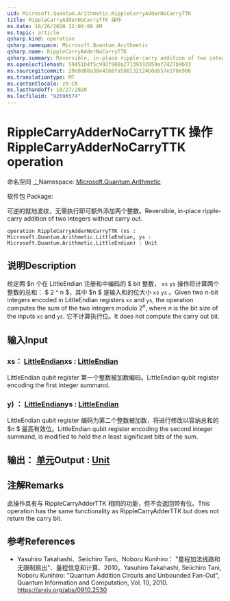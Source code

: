 ```yaml
---
uid: Microsoft.Quantum.Arithmetic.RippleCarryAdderNoCarryTTK
title: RippleCarryAdderNoCarryTTK 操作
ms.date: 10/26/2020 12:00:00 AM
ms.topic: article
qsharp.kind: operation
qsharp.namespace: Microsoft.Quantum.Arithmetic
qsharp.name: RippleCarryAdderNoCarryTTK
qsharp.summary: Reversible, in-place ripple-carry addition of two integers without carry out.
ms.openlocfilehash: 59451b4f5c992f900a27139332059af7427b9b93
ms.sourcegitcommit: 29e0d88a30e4166fa580132124b0eb57e1f0e986
ms.translationtype: MT
ms.contentlocale: zh-CN
ms.lasthandoff: 10/27/2020
ms.locfileid: "92696574"
---
```

# <a name="ripplecarryaddernocarryttk-operation"></a><span data-ttu-id="05aa9-102">RippleCarryAdderNoCarryTTK 操作</span><span class="sxs-lookup"><span data-stu-id="05aa9-102">RippleCarryAdderNoCarryTTK operation</span></span>

<span data-ttu-id="05aa9-103">命名空间 [：](xref:Microsoft.Quantum.Arithmetic)</span><span class="sxs-lookup"><span data-stu-id="05aa9-103">Namespace: [Microsoft.Quantum.Arithmetic](xref:Microsoft.Quantum.Arithmetic)</span></span>

<span data-ttu-id="05aa9-104">软件包 [](https://nuget.org/packages/)</span><span class="sxs-lookup"><span data-stu-id="05aa9-104">Package: [](https://nuget.org/packages/)</span></span>


<span data-ttu-id="05aa9-105">可逆的就地波纹，无需执行即可额外添加两个整数。</span><span class="sxs-lookup"><span data-stu-id="05aa9-105">Reversible, in-place ripple-carry addition of two integers without carry out.</span></span>

```qsharp
operation RippleCarryAdderNoCarryTTK (xs : Microsoft.Quantum.Arithmetic.LittleEndian, ys : Microsoft.Quantum.Arithmetic.LittleEndian) : Unit
```


## <a name="description"></a><span data-ttu-id="05aa9-106">说明</span><span class="sxs-lookup"><span data-stu-id="05aa9-106">Description</span></span>

<span data-ttu-id="05aa9-107">给定两 $n 个在 LittleEndian 注册和中编码的 $ bit 整数， `xs` `ys` 操作将计算两个整数的总和： $ 2 ^ n $，其中 $n $ 是输入和的位大小 `xs` `ys` 。</span><span class="sxs-lookup"><span data-stu-id="05aa9-107">Given two $n$-bit integers encoded in LittleEndian registers `xs` and `ys`, the operation computes the sum of the two integers modulo $2^n$, where $n$ is the bit size of the inputs `xs` and `ys`.</span></span> <span data-ttu-id="05aa9-108">它不计算执行位。</span><span class="sxs-lookup"><span data-stu-id="05aa9-108">It does not compute the carry out bit.</span></span>

## <a name="input"></a><span data-ttu-id="05aa9-109">输入</span><span class="sxs-lookup"><span data-stu-id="05aa9-109">Input</span></span>

### <a name="xs--littleendian"></a><span data-ttu-id="05aa9-110">xs： [LittleEndian](xref:Microsoft.Quantum.Arithmetic.LittleEndian)</span><span class="sxs-lookup"><span data-stu-id="05aa9-110">xs : [LittleEndian](xref:Microsoft.Quantum.Arithmetic.LittleEndian)</span></span>

<span data-ttu-id="05aa9-111">LittleEndian qubit register 第一个整数被加数编码。</span><span class="sxs-lookup"><span data-stu-id="05aa9-111">LittleEndian qubit register encoding the first integer summand.</span></span>


### <a name="ys--littleendian"></a><span data-ttu-id="05aa9-112">y) ： [LittleEndian](xref:Microsoft.Quantum.Arithmetic.LittleEndian)</span><span class="sxs-lookup"><span data-stu-id="05aa9-112">ys : [LittleEndian](xref:Microsoft.Quantum.Arithmetic.LittleEndian)</span></span>

<span data-ttu-id="05aa9-113">LittleEndian qubit register 编码为第二个整数被加数，将进行修改以容纳总和的 $n $ 最高有效位。</span><span class="sxs-lookup"><span data-stu-id="05aa9-113">LittleEndian qubit register encoding the second integer summand, is modified to hold the $n$ least significant bits of the sum.</span></span>



## <a name="output--unit"></a><span data-ttu-id="05aa9-114">输出： [单元](xref:microsoft.quantum.lang-ref.unit)</span><span class="sxs-lookup"><span data-stu-id="05aa9-114">Output : [Unit](xref:microsoft.quantum.lang-ref.unit)</span></span>



## <a name="remarks"></a><span data-ttu-id="05aa9-115">注解</span><span class="sxs-lookup"><span data-stu-id="05aa9-115">Remarks</span></span>

<span data-ttu-id="05aa9-116">此操作具有与 RippleCarryAdderTTK 相同的功能，但不会返回带有位。</span><span class="sxs-lookup"><span data-stu-id="05aa9-116">This operation has the same functionality as RippleCarryAdderTTK but does not return the carry bit.</span></span>

## <a name="references"></a><span data-ttu-id="05aa9-117">参考</span><span class="sxs-lookup"><span data-stu-id="05aa9-117">References</span></span>

- <span data-ttu-id="05aa9-118">Yasuhiro Takahashi、Seiichiro Tani、Noboru Kunihiro： "量程加法线路和无限制扇出"、量程信息和计算、2010。</span><span class="sxs-lookup"><span data-stu-id="05aa9-118">Yasuhiro Takahashi, Seiichiro Tani, Noboru Kunihiro: "Quantum Addition Circuits and Unbounded Fan-Out", Quantum Information and Computation, Vol. 10, 2010.</span></span>
  https://arxiv.org/abs/0910.2530
